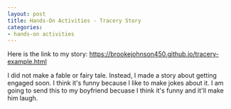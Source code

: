 ```yaml
---
layout: post
title: Hands-On Activities - Tracery Story
categories:
- hands-on activities
---
```


Here is the link to my story: https://brookejohnson450.github.io/tracery-example.html

I did not make a fable or fairy tale. Instead, I made a story about getting engaged soon. I think it's funny because I like to make jokes about it. I am going to send this to my boyfriend becuase I think it's funny and it'll make him laugh.

